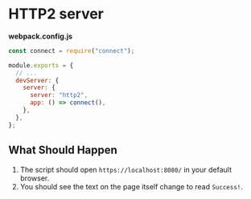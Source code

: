 # HTTP2 server

**webpack.config.js**

```js
const connect = require("connect");

module.exports = {
  // ...
  devServer: {
    server: {
      server: "http2",
      app: () => connect(),
    },
  },
};
```

## What Should Happen

1. The script should open `https://localhost:8080/` in your default browser.
2. You should see the text on the page itself change to read `Success!`.
